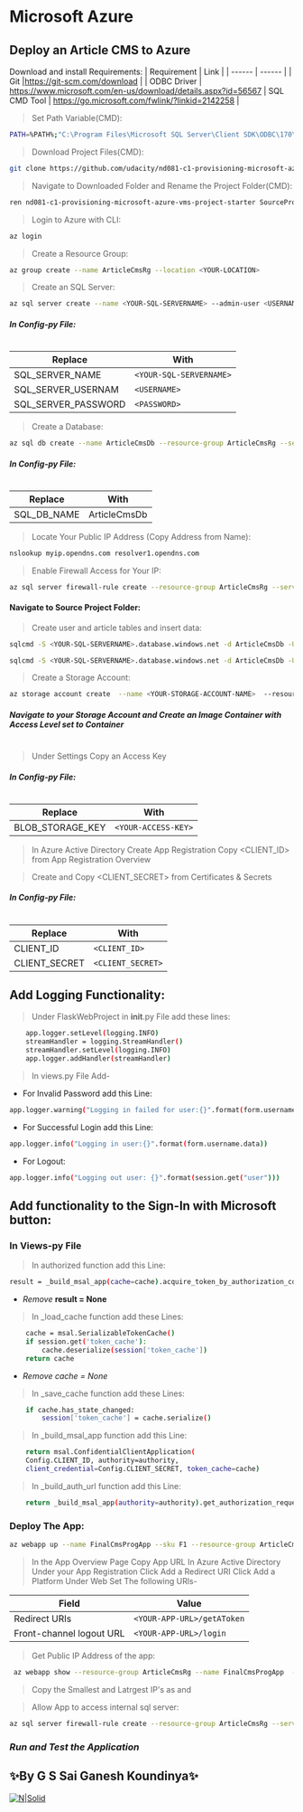 
# Microsoft Azure
## Deploy an Article CMS to Azure
 Download and install Requirements:
| Requirement | Link |
| ------ | ------ |
| Git |https://git-scm.com/download |
| ODBC Driver | https://www.microsoft.com/en-us/download/details.aspx?id=56567
| SQL CMD Tool | https://go.microsoft.com/fwlink/?linkid=2142258 |

>Set Path Variable(CMD):

```sh
PATH=%PATH%;"C:\Program Files\Microsoft SQL Server\Client SDK\ODBC\170\Tools\Binn"
```

>Download Project Files(CMD): 

```sh
git clone https://github.com/udacity/nd081-c1-provisioning-microsoft-azure-vms-project-starter
```
>Navigate to Downloaded Folder and Rename the Project Folder(CMD):

```sh
ren nd081-c1-provisioning-microsoft-azure-vms-project-starter SourceProject
```


>Login to Azure with CLI:

```sh
az login
```

>Create a Resource Group:
```sh
az group create --name ArticleCmsRg --location <YOUR-LOCATION>
```


>Create an SQL Server:

```sh
az sql server create --name <YOUR-SQL-SERVERNAME> --admin-user <USERNAME> --admin-password <PASSWORD> --resource-group ArticleCmsRg
```

##### In Config-py File:
 #
| Replace | With |
| ------ | ------ |
|SQL_SERVER_NAME | ``<YOUR-SQL-SERVERNAME>``|
|SQL_SERVER_USERNAM | ``<USERNAME>``|
|SQL_SERVER_PASSWORD | ``<PASSWORD>``|

>Create a Database:

```sh
az sql db create --name ArticleCmsDb --resource-group ArticleCmsRg --server <YOUR-SQL-SERVERNAME> 
```


##### In Config-py File:
 #
| Replace | With |
| ------ | ------ |
|SQL_DB_NAME | ArticleCmsDb|


>Locate Your Public IP Address (Copy Address from Name): 

  ```sh
  nslookup myip.opendns.com resolver1.opendns.com
  ```

>Enable Firewall Access for Your IP:

```sh
az sql server firewall-rule create --resource-group ArticleCmsRg --server <YOUR-SQL-SERVERNAME> --name "AllowMyIP" --start-ip-address <IP-FROM-PREVIOUS-STEP>  --end-ip-address  <IP-FROM-PREVIOUS-STEP>
```

#### Navigate to Source Project Folder:

> Create user and article tables and insert data:

```sh
sqlcmd -S <YOUR-SQL-SERVERNAME>.database.windows.net -d ArticleCmsDb -U sqladmin -i .\sql_scripts\users-table-init.sql
```

```sh
sqlcmd -S <YOUR-SQL-SERVERNAME>.database.windows.net -d ArticleCmsDb -U sqladmin -i .\sql_scripts\posts-table-init.sql
```

>Create a Storage Account:

```sh
az storage account create  --name <YOUR-STORAGE-ACCOUNT-NAME>  --resource-group ArticleCmsRg  --sku Standard_ZRS  
```

##### Navigate to your Storage Account and Create an Image Container with Access Level set to Container
#
>Under Settings Copy an Access Key

##### In Config-py File:
#
 
| Replace | With |
| ------ | ------ |
|BLOB_STORAGE_KEY | ``<YOUR-ACCESS-KEY>``|


>In Azure Active Directory Create App Registration Copy <CLIENT_ID> from App Registration Overview

>Create and Copy <CLIENT_SECRET> from Certificates & Secrets 

##### In Config-py File:
#
 
| Replace | With |
| ------ | ------ |
|CLIENT_ID| ``<CLIENT_ID>``|
|CLIENT_SECRET |``<CLIENT_SECRET>``|

## Add Logging Functionality:

>Under FlaskWebProject in __init__.py File add these lines:

```sh
	app.logger.setLevel(logging.INFO)
	streamHandler = logging.StreamHandler()
	streamHandler.setLevel(logging.INFO)
	app.logger.addHandler(streamHandler)
```
	
>In views.py File Add-

- For Invalid Password add this Line:

```sh
app.logger.warning("Logging in failed for user:{}".format(form.username.data))
```

- For Successful Login add this Line:

```sh
app.logger.info("Logging in user:{}".format(form.username.data))
```

- For Logout:

```sh
app.logger.info("Logging out user: {}".format(session.get("user")))
```

## Add functionality to the Sign-In with Microsoft button:

### In Views-py File
> In authorized function add this Line:

```sh
result = _build_msal_app(cache=cache).acquire_token_by_authorization_code(request.args['code'],scopes=Config.SCOPE,redirect_uri=url_for('authorized', _external=True, _scheme='https'))
```
- *Remove* **result = None**



> In _load_cache function add these Lines:

```sh
    cache = msal.SerializableTokenCache()
    if session.get('token_cache'):
        cache.deserialize(session['token_cache'])
    return cache
```
- _Remove_ *cache = None*

>In  _save_cache function add these Lines:

```sh
    if cache.has_state_changed:
        session['token_cache'] = cache.serialize()
```

>In _build_msal_app function add this Line:

```sh
    return msal.ConfidentialClientApplication(
    Config.CLIENT_ID, authority=authority,
    client_credential=Config.CLIENT_SECRET, token_cache=cache)
```

>In _build_auth_url function add this Line:

```sh
    return _build_msal_app(authority=authority).get_authorization_request_url(scopes,state=state,redirect_uri=url_for('authorized', _external=True, _scheme='https'))
```

### Deploy The App:

```sh
az webapp up --name FinalCmsProgApp --sku F1 --resource-group ArticleCmsRg
```

>In the App Overview Page Copy App URL <YOUR-APP-URL> 
>In Azure Active Directory Under your App Registration
>Click Add a Redirect URI
>Click Add a Platform
> Under Web 
Set The following URls-

| Field | Value |
| ------ | ------ |
|Redirect URIs|``<YOUR-APP-URL>/getAToken``|
|Front-channel logout URL|``<YOUR-APP-URL>/login``|


>Get Public IP Address of the app:

```sh
 az webapp show --resource-group ArticleCmsRg --name FinalCmsProgApp  --query outboundIpAddresses --output tsv
```

>Copy the Smallest and Latrgest IP's as <SMALLEST-IP> and <Largest-IP>

>Allow App to access internal sql server:

```sh
az sql server firewall-rule create --resource-group ArticleCmsRg --server finalcmssqlserver  --name "AllowAppIP" --start-ip-address  <SMALLEST-IP-FROM-PREVIOUS-STEP>  --end-ip-address  <LARGEST-IP-FROM-PREVIOUS-STEP>
```



### _Run and Test the Application_

## ✨By G S Sai Ganesh Koundinya✨
[![N|Solid](https://cdn.business2community.com/wp-content/uploads/2016/02/View-my-LinkedIn-profile-image-3-300x140.png.png)](https://www.linkedin.com/in/s-sai-ganesh-koundinya-gollapudi-25285118a/)
